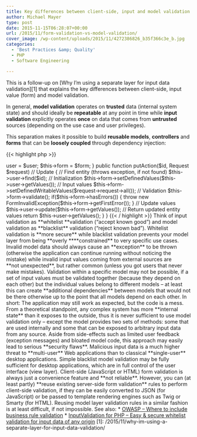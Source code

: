 ```yaml
---
title: Key differences between client-side, input and model validation explained
author: Michael Mayer
type: post
date: 2015-11-15T06:28:07+00:00
url: /2015/11/form-validation-vs-model-validation/
cover_image: /wp-content/uploads/2015/11/4272386826_b35f366c3e_b.jpg
categories:
  - 'Best Practices &amp; Quality'
  - PHP
  - Software Engineering

---
```

This is a follow-up on [Why I’m using a separate layer for input data validation][1] that explains the key differences between client-side, input value (form) and model validation.

In general, **model validation** operates on **trusted** data (internal system state) and should ideally be **repeatable** at any point in time while **input validation** explicitly operates **once** on data that comes from **untrusted** sources (depending on the use case and user privileges).

This separation makes it possible to build **reusable models**, **controllers** and **forms** that can be **loosely coupled** through dependency injection:

{{< highlight php >}}
<?php
class UserController
{
    protected $user;
    protected $form;

    public function __construct(User $user, UserForm $form)
    {
        $this->user = $user;
        $this->form = $form;
    }

    public function putAction($id, Request $request) // Update
    {
        // Find entity (throws exception, if not found)
        $this->user->find($id);

        // Initialization
        $this->form->setDefinedValues($this->user->getValues());
        // Input values
        $this->form->setDefinedWritableValues($request->request->all());
        // Validation
        $this->form->validate();

        if($this->form->hasErrors()) {
            throw new FormInvalidException($this->form->getFirstError());
        }

        // Update values
        $this->user->update($this->form->getValues());

        // Return updated entity values
        return $this->user->getValues();
    }
}
{{< / highlight >}}

Think of input validation as **whitelist **validation (&#8220;accept known good&#8221;) and model validation as **blacklist** validation (&#8220;reject known bad&#8221;). Whitelist validation is **more secure** while blacklist validation prevents your model layer from being **overly ****constrained** to very specific use cases.

Invalid model data should always cause an **exception** to be thrown (otherwise the application can continue running without noticing the mistake) while invalid input values coming from external sources are **not unexpected**, but rather common (unless you got users that never make mistakes). Validation within a specific model may not be possible, if a set of input values must be validated together (because they depend on each other) but the individual values belong to different models &#8211; at least this can create **additional dependencies** between models that would not be there otherwise up to the point that all models depend on each other. In short: The application may still work as expected, but the code is a mess.

From a theoretical standpoint, any complex system has more **internal state** than it exposes to the outside, thus it is never sufficient to use model validation only &#8211; except the model provides two sets of methods: some that are used internally and some that can be exposed to arbitrary input data from any source. Aside from side-effects such as limited user feedback (exception messages) and bloated model code, this approach may easily lead to serious **security flaws**. Malicious input data is a much higher threat to **multi-user** Web applications than to classical **single-user** desktop applications. Simple blacklist model validation may be fully sufficient for desktop applications, which are in full control of the user interface (view layer).

Client-side (JavaScript or HTML) form validation is always just a convenience feature and **not reliable**. However, you can (at least partly) **reuse existing server-side form validation** rules to perform client-side validation, if they can be easily converted to JSON (for JavaScript) or be passed to template rendering engines such as Twig or Smarty (for HTML). Reusing model layer validation rules in a similar fashion is at least difficult, if not impossible.

See also:

  * <a href="https://www.owasp.org/index.php/Data_Validation#Where_to_include_business_rule_validation" target="_blank">OWASP &#8211; Where to include business rule validation</a>
  * <a href="http://lastzero.github.io/php-input-validation/" target="_blank">InputValidation for PHP &#8211; Easy & secure whitelist validation for input data of any origin</a>

 [1]: /2015/11/why-im-using-a-separate-layer-for-input-data-validation/